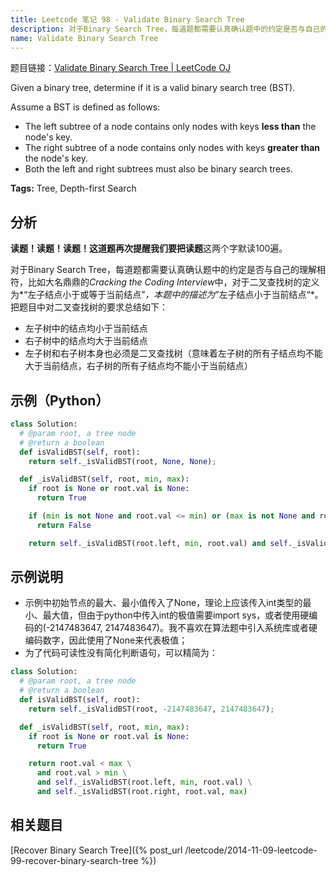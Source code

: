 ```yaml
---
title: Leetcode 笔记 98 - Validate Binary Search Tree
description: 对于Binary Search Tree，每道题都需要认真确认题中的约定是否与自己的理解相符，比如大名鼎鼎的Cracking the Coding Interview中，对于二叉查找树的定义为“左子结点小于或等于当前结点”，本题中的描述为”左子结点小于当前结点“。
name: Validate Binary Search Tree
---
```


题目链接：[Validate Binary Search Tree | LeetCode OJ](https://oj.leetcode.com/problems/validate-binary-search-tree/)

Given a binary tree, determine if it is a valid binary search tree (BST).

Assume a BST is defined as follows:

+ The left subtree of a node contains only nodes with keys **less than** the node's key.
+ The right subtree of a node contains only nodes with keys **greater than** the node's key.
+ Both the left and right subtrees must also be binary search trees.

**Tags:** Tree, Depth-first Search

## 分析

**读题！读题！读题！**这道题再次提醒我们要把**读题**这两个字默读100遍。

对于Binary Search Tree，每道题都需要认真确认题中的约定是否与自己的理解相符，比如大名鼎鼎的*Cracking the Coding Interview*中，对于二叉查找树的定义为*“左子结点小于或等于当前结点”*，本题中的描述为*”左子结点小于当前结点“*。把题目中对二叉查找树的要求总结如下：

+ 左子树中的结点均小于当前结点
+ 右子树中的结点均大于当前结点
+ 左子树和右子树本身也必须是二叉查找树（意味着左子树的所有子结点均不能大于当前结点，右子树的所有子结点均不能小于当前结点）

## 示例（Python）

```python
class Solution:
  # @param root, a tree node
  # @return a boolean
  def isValidBST(self, root):
    return self._isValidBST(root, None, None);

  def _isValidBST(self, root, min, max):
    if root is None or root.val is None:
      return True

    if (min is not None and root.val <= min) or (max is not None and root.val >= max):
      return False

    return self._isValidBST(root.left, min, root.val) and self._isValidBST(root.right, root.val, max)
```
## 示例说明

+ 示例中初始节点的最大、最小值传入了None，理论上应该传入int类型的最小、最大值，但由于python中传入int的极值需要import sys，或者使用硬编码的(-2147483647, 2147483647)。我不喜欢在算法题中引入系统库或者硬编码数字，因此使用了None来代表极值；
+ 为了代码可读性没有简化判断语句，可以精简为：

```python
class Solution:
  # @param root, a tree node
  # @return a boolean
  def isValidBST(self, root):
    return self._isValidBST(root, -2147483647, 2147483647);

  def _isValidBST(self, root, min, max):
    if root is None or root.val is None:
      return True

    return root.val < max \
      and root.val > min \
      and self._isValidBST(root.left, min, root.val) \
      and self._isValidBST(root.right, root.val, max)
```

## 相关题目

[Recover Binary Search Tree]({% post_url /leetcode/2014-11-09-leetcode-99-recover-binary-search-tree %})
